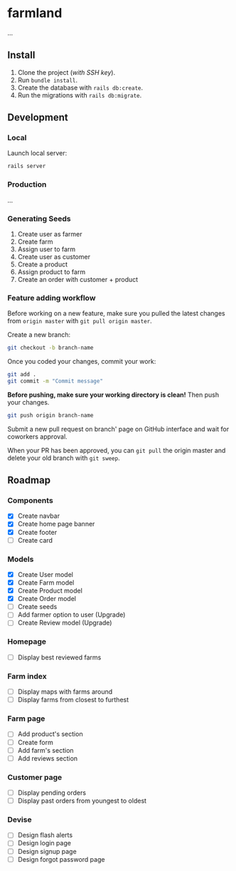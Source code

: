 # farmland

...

## Install

1. Clone the project (*with SSH key*).
2. Run `bundle install`.
3. Create the database with `rails db:create`.
4. Run the migrations with `rails db:migrate`.

## Development

### Local

Launch local server:
```sh
rails server
```

### Production

...

### Generating Seeds

1. Create user as farmer
2. Create farm
3. Assign user to farm
4. Create user as customer
5. Create a product
6. Assign product to farm
7. Create an order with customer + product

### Feature adding workflow

Before working on a new feature, make sure you pulled the latest changes from `origin master` with `git pull origin master`.

Create a new branch:
```sh
git checkout -b branch-name
```

Once you coded your changes, commit your work:
```sh
git add .
git commit -m "Commit message"
```

**Before pushing, make sure your working directory is clean!** Then push your changes.

```sh
git push origin branch-name
```

Submit a new pull request on branch' page on GitHub interface and wait for coworkers approval.

When your PR has been approved, you can `git pull` the origin master and delete your old branch with `git sweep`.

## Roadmap

### Components

- [x] Create navbar
- [x] Create home page banner
- [x] Create footer
- [ ] Create card

### Models

- [x] Create User model
- [x] Create Farm model
- [x] Create Product model
- [x] Create Order model
- [ ] Create seeds
- [ ] Add farmer option to user (Upgrade)
- [ ] Create Review model (Upgrade)

### Homepage

- [ ] Display best reviewed farms

### Farm index

- [ ] Display maps with farms around
- [ ] Display farms from closest to furthest

### Farm page

- [ ] Add product's section
- [ ] Create form
- [ ] Add farm's section
- [ ] Add reviews section

### Customer page

- [ ] Display pending orders
- [ ] Display past orders from youngest to oldest

### Devise

- [ ] Design flash alerts
- [ ] Design login page
- [ ] Design signup page
- [ ] Design forgot password page
